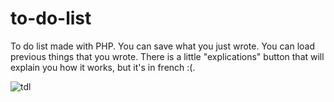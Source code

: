 # to-do-list
To do list made with PHP.
You can save what you just wrote.
You can load previous things that you wrote.
There is a little "explications" button that will explain you how it works, but it's in french :(.

![tdl](https://user-images.githubusercontent.com/92720413/161376543-f5860445-cab9-4165-aac4-dfb93e1b9506.png)
